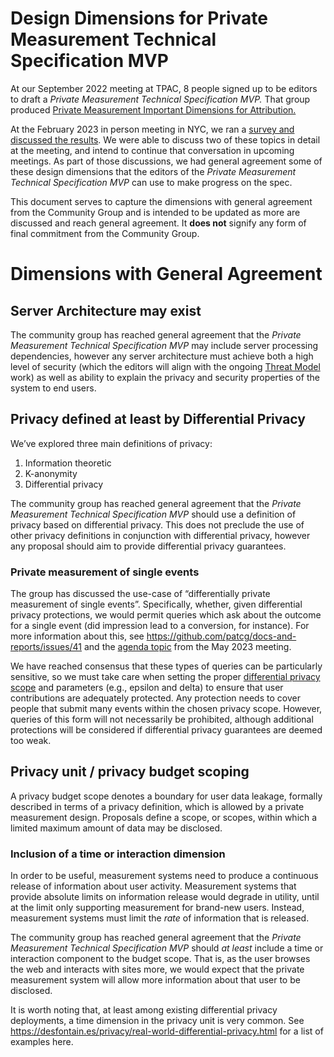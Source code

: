 # Design Dimensions for Private Measurement Technical Specification MVP

At our September 2022 meeting at TPAC, 8 people signed up to be editors to draft a _Private Measurement Technical Specification MVP._  That group produced [Private Measurement Important Dimensions for Attribution.](README.md)

At the February 2023 in person meeting in NYC, we ran a [survey and discussed the results](https://github.com/patcg/meetings/issues/91). We were able to discuss two of these topics in detail at the meeting, and intend to continue that conversation in upcoming meetings. As part of those discussions, we had general agreement some of these design dimensions that the editors of the _Private Measurement Technical Specification MVP_ can use to make progress on the spec.

This document serves to capture the dimensions with general agreement from the Community Group and is intended to be updated as more are discussed and reach general agreement. It **does not** signify any form of final commitment from the Community Group.


# Dimensions with General Agreement


## Server Architecture may exist

The community group has reached general agreement that the _Private Measurement Technical Specification MVP_ may include server processing dependencies, however any server architecture must achieve both a high level of security (which the editors will align with the ongoing [Threat Model](../threat-model) work) as well as ability to explain the privacy and security properties of the system to end users.


## Privacy defined at least by Differential Privacy

We’ve explored three main definitions of privacy:

1. Information theoretic
2. K-anonymity
3. Differential privacy

The community group has reached general agreement that the _Private Measurement Technical Specification MVP_ should use a definition of privacy based on differential privacy. This does not preclude the use of other privacy definitions in conjunction with differential privacy, however any proposal should aim to provide differential privacy guarantees.

### Private measurement of single events
The group has discussed the use-case of “differentially private measurement of single events”. Specifically, whether, given differential privacy protections, we would permit queries which ask about the outcome for a single event (did impression lead to a conversion, for instance). For more information about this, see https://github.com/patcg/docs-and-reports/issues/41 and the [agenda topic](https://github.com/patcg/meetings/issues/112) from the May 2023 meeting.

We have reached consensus that these types of queries can be particularly sensitive, so we must take care when setting the proper [differential privacy scope](#privacy-unit--privacy-budget-scoping) and parameters (e.g., epsilon and delta) to ensure that user contributions are adequately protected. Any protection needs to cover people that submit many events within the chosen privacy scope. However, queries of this form will not necessarily be prohibited, although additional protections will be considered if differential privacy guarantees are deemed too weak.

## Privacy unit / privacy budget scoping

A privacy budget scope denotes a boundary for user data leakage, formally described in terms of a privacy definition, which is allowed by a private measurement design. Proposals define a scope, or scopes, within which a limited maximum amount of data may be disclosed.

### Inclusion of a time or interaction dimension

In order to be useful, measurement systems need to produce a continuous release of information about user activity. Measurement systems that provide absolute limits on information release would degrade in utility, until at the limit only supporting measurement for brand-new users. Instead, measurement systems must limit the _rate_ of information that is released.

The community group has reached general agreement that the _Private Measurement Technical Specification MVP_ should _at least_ include a time or interaction component to the budget scope. That is, as the user browses the web and interacts with sites more, we would expect that the private measurement system will allow more information about that user to be disclosed.

It is worth noting that, at least among existing differential privacy deployments, a time dimension in the privacy unit is very common. See https://desfontain.es/privacy/real-world-differential-privacy.html for a list of examples here.
